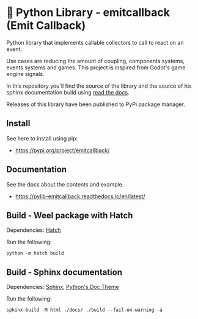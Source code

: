 # 📶 Python Library - emitcallback (Emit Callback)

Python library that implements callable collectors to call to react on an event.

Use cases are reducing the amount of coupling, components systems, events systems and games.
This project is inspired from Godot's game engine signals.

In this repository you'll find the source of the library and the source of his sphinx documentation build using [read the docs](https://about.readthedocs.com/).

Releases of this library have been published to PyPi package manager.

## Install

See here to install using pip:
- https://pypi.org/project/emitcallback/

## Documentation

See the docs about the contents and example.
- https://pylib-emitcallback.readthedocs.io/en/latest/

## Build - Weel package with Hatch

Dependencies: [Hatch](https://hatch.pypa.io/1.12/)

Run the following:

```
python -m hatch build
```

## Build - Sphinx documentation

Dependencies: [Sphinx](https://www.sphinx-doc.org/en/master/index.html), [Python's Doc Theme](https://pypi.org/project/python-docs-theme/)

Run the following:

```
sphinx-build -M html ./docs/ ./build --fail-on-warning -a
```
